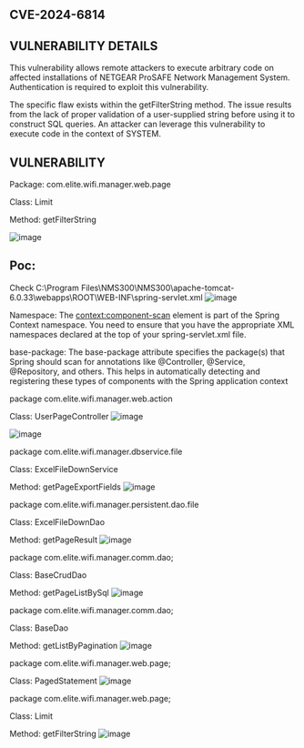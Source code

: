 ## 	CVE-2024-6814
## VULNERABILITY DETAILS
This vulnerability allows remote attackers to execute arbitrary code on affected installations of NETGEAR ProSAFE Network Management System. Authentication is required to exploit this vulnerability.

The specific flaw exists within the getFilterString method. The issue results from the lack of proper validation of a user-supplied string before using it to construct SQL queries. An attacker can leverage this vulnerability to execute code in the context of SYSTEM.

## VULNERABILITY
Package: com.elite.wifi.manager.web.page

Class: Limit

Method: getFilterString

![image](https://github.com/user-attachments/assets/ade9711d-e1be-4695-af86-8cfcdde4ee6a)

## Poc:

Check C:\Program Files\NMS300\NMS300\apache-tomcat-6.0.33\webapps\ROOT\WEB-INF\spring-servlet.xml
![image](https://github.com/user-attachments/assets/8482d9d6-832e-4ad4-ab20-a715b5b48515)

Namespace: The <context:component-scan> element is part of the Spring Context namespace. You need to ensure that you have the appropriate XML namespaces declared at the top of your spring-servlet.xml file.

base-package: The base-package attribute specifies the package(s) that Spring should scan for annotations like @Controller, @Service, @Repository, and others. This helps in automatically detecting and registering these types of components with the Spring application context


package com.elite.wifi.manager.web.action

Class: UserPageController
![image](https://github.com/user-attachments/assets/d5c34d57-83bb-4d8d-b90b-1a1c577b9640)

![image](https://github.com/user-attachments/assets/8cc26d1a-eb84-4fef-a315-6cfb1db59dfe)

package com.elite.wifi.manager.dbservice.file

Class: ExcelFileDownService

Method: getPageExportFields
![image](https://github.com/user-attachments/assets/645392c0-0ffe-41b8-9add-aa434d20e80f)

package com.elite.wifi.manager.persistent.dao.file

Class: ExcelFileDownDao

Method: getPageResult
![image](https://github.com/user-attachments/assets/29093a35-0cfe-491a-9a64-1f3e98448038)

package com.elite.wifi.manager.comm.dao;

Class: BaseCrudDao

Method: getPageListBySql
![image](https://github.com/user-attachments/assets/6655b336-f328-42f5-8e02-b5332ccb4881)

package com.elite.wifi.manager.comm.dao;

Class: BaseDao

Method: getListByPagination
![image](https://github.com/user-attachments/assets/c7542cee-ca39-4bc3-a386-e664b2028a2c)

package com.elite.wifi.manager.web.page;

Class: PagedStatement
![image](https://github.com/user-attachments/assets/bfd386f9-7dab-4b02-8256-90eeb6817128)

package com.elite.wifi.manager.web.page;

Class: Limit

Method: getFilterString
![image](https://github.com/user-attachments/assets/62d90855-91a1-423e-9cad-469e81675a11)





